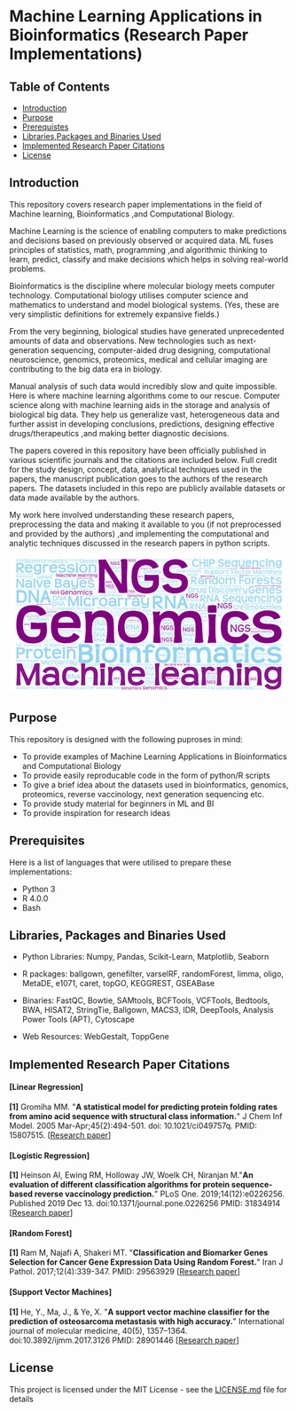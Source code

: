 # Machine Learning Applications in Bioinformatics (Research Paper Implementations)

## Table of Contents

- [Introduction](#intro)
- [Purpose](#purpose)
- [Prerequistes](#prerequisites)
- [Libraries,Packages and Binaries Used](#tools)
- [Implemented Research Paper Citations](#citations)
- [License](#license)

## Introduction <a name="intro"></a>

This repository covers research paper implementations in the field of Machine learning, Bioinformatics ,and Computational Biology. 

Machine Learning is the science of enabling computers to make predictions and decisions based on previously observed or acquired data. ML fuses principles of statistics, math, programming ,and algorithmic thinking to learn, predict, classify and make decisions which helps in solving real-world problems.

Bioinformatics is the discipline where molecular biology meets computer technology. Computational biology utilises computer science and mathematics to understand and model biological systems. (Yes, these are very simplistic definitions for extremely expansive fields.)

From the very beginning, biological studies have generated unprecedented amounts of data and observations. New technologies such as next-generation sequencing, computer-aided drug designing, computational neuroscience, genomics, proteomics, medical and cellular imaging are contributing to the big data era in biology. 

Manual analysis of such data would incredibly slow and quite impossible. Here is where machine learning algorithms come to our rescue. Computer science along with machine learning aids in the storage and analysis of biological big data. They help us generalize vast, heterogeneous data and further assist in developing conclusions, predictions, designing effective drugs/therapeutics ,and making better diagnostic decisions.

The papers covered in this repository have been officially published in various scientific journals and the citations are included below. Full credit for the study design, concept, data, analytical techniques used in the papers, the manuscript publication goes to the authors of the research papers. The datasets included in this repo are publicly available datasets or data made available by the authors. 

My work here involved understanding these research papers, preprocessing the data and making it available to you (if not preprocessed and provided by the authors) ,and implementing the computational and analytic techniques discussed in the research papers in python scripts.



<p align="center">
<img src="https://github.com/ShrutiBaikerikar/machine-learning-bioinformatics-paper-implementations/blob/main/Cover_Image/ML_BI_Cover.jpeg" width="800" alt="cover image" title='Cover image for repository Machine-learning-Bioinformatics-Paper-Implementations'/>
</p>
<p align="center">


## Purpose <a name="purpose"></a>
This repository is designed with the following puproses in mind:
- To provide examples of Machine Learning Applications in Bioinformatics and Computational Biology
- To provide easily reproducable code in the form of python/R scripts
- To give a brief idea about the datasets used in bioinformatics, genomics, proteomics, reverse vaccinology, next generation sequencing etc.
- To provide study material for beginners in ML and BI
- To provide inspiration for research ideas 


## Prerequisites <a name="prerequisites"></a>
Here is a list of languages that were utilised to prepare these implementations:
- Python 3
- R 4.0.0
- Bash


## Libraries, Packages and Binaries Used <a name="tools"></a>

- Python Libraries: Numpy, Pandas, Scikit-Learn, Matplotlib, Seaborn

- R packages: ballgown, genefilter, varselRF, randomForest, limma, oligo, MetaDE, e1071, caret, topGO, KEGGREST, GSEABase

- Binaries: FastQC, Bowtie, SAMtools, BCFTools, VCFTools, Bedtools, BWA, HISAT2, StringTie, Ballgown, MACS3, IDR, DeepTools, Analysis Power Tools (APT), Cytoscape

- Web Resources: WebGestalt, ToppGene


## Implemented Research Paper Citations <a name="citations"></a>

#### [Linear Regression]
**[1]** Gromiha MM. "**A statistical model for predicting protein folding rates from amino acid sequence with structural class information.**" 
        J Chem Inf Model. 2005 Mar-Apr;45(2):494-501. doi: 10.1021/ci049757q. PMID: 15807515. [[Research paper](https://pubmed.ncbi.nlm.nih.gov/15807515/)]

#### [Logistic Regression]
**[1]** Heinson AI, Ewing RM, Holloway JW, Woelk CH, Niranjan M."**An evaluation of different classification algorithms for protein sequence-based reverse vaccinology prediction.**" 
        PLoS One. 2019;14(12):e0226256. Published 2019 Dec 13. doi:10.1371/journal.pone.0226256  PMID: 31834914 [[Research paper](https://www.ncbi.nlm.nih.gov/pmc/articles/PMC6910663/)]

#### [Random Forest]
**[1]** Ram M, Najafi A, Shakeri MT. "**Classification and Biomarker Genes Selection for Cancer Gene Expression Data Using Random Forest.**"
        Iran J Pathol. 2017;12(4):339-347. PMID: 29563929 [[Research paper](https://www.ncbi.nlm.nih.gov/pmc/articles/PMC5844678/)]

#### [Support Vector Machines]
**[1]** He, Y., Ma, J., & Ye, X. "**A support vector machine classifier for the prediction of osteosarcoma metastasis with high accuracy.**"
        International journal of molecular medicine, 40(5), 1357–1364. doi:10.3892/ijmm.2017.3126 PMID: 28901446 [[Research paper](https://www.ncbi.nlm.nih.gov/pmc/articles/PMC5627885/)]

## License <a name="license"></a>

This project is licensed under the MIT License - see the [LICENSE.md](LICENSE.md) file for details

